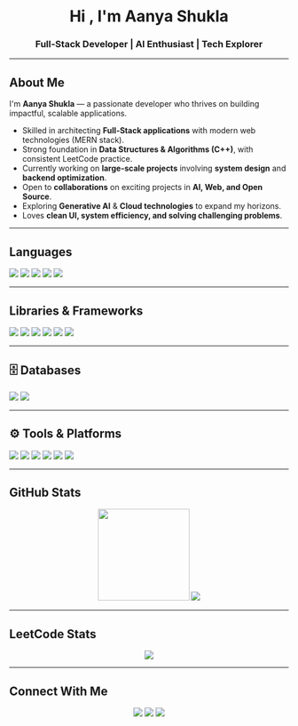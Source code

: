 <h1 align="center">Hi , I'm Aanya Shukla</h1>
<h3 align="center">Full-Stack Developer | AI Enthusiast | Tech Explorer </h3>

---

##  About Me  
I'm **Aanya Shukla** — a passionate developer who thrives on building impactful, scalable applications.  

- Skilled in architecting **Full-Stack applications** with modern web technologies (MERN stack).  
- Strong foundation in **Data Structures & Algorithms (C++)**, with consistent LeetCode practice.  
- Currently working on **large-scale projects** involving **system design** and **backend optimization**.  
- Open to **collaborations** on exciting projects in **AI, Web, and Open Source**.  
- Exploring **Generative AI** & **Cloud technologies** to expand my horizons.  
- Loves **clean UI, system efficiency, and solving challenging problems**.  

---

## Languages  
<p>
  <img src="https://img.shields.io/badge/C-00599C?style=for-the-badge&logo=c&logoColor=white"/>
  <img src="https://img.shields.io/badge/C++-00599C?style=for-the-badge&logo=cplusplus&logoColor=white"/>
  <img src="https://img.shields.io/badge/JavaScript-F7DF1E?style=for-the-badge&logo=javascript&logoColor=black"/>
  <img src="https://img.shields.io/badge/Java-007396?style=for-the-badge&logo=java&logoColor=white"/>
  <img src="https://img.shields.io/badge/Python-3776AB?style=for-the-badge&logo=python&logoColor=white"/>
</p>

---

##  Libraries & Frameworks  
<p>
  <img src="https://img.shields.io/badge/React-61DAFB?style=for-the-badge&logo=react&logoColor=black"/>
  <img src="https://img.shields.io/badge/HTML5-E34F26?style=for-the-badge&logo=html5&logoColor=white"/>
  <img src="https://img.shields.io/badge/Tailwind-38B2AC?style=for-the-badge&logo=tailwindcss&logoColor=white"/>
  <img src="https://img.shields.io/badge/Bootstrap-7952B3?style=for-the-badge&logo=bootstrap&logoColor=white"/>
  <img src="https://img.shields.io/badge/Node.js-339933?style=for-the-badge&logo=nodedotjs&logoColor=white"/>
  <img src="https://img.shields.io/badge/Express.js-000000?style=for-the-badge&logo=express&logoColor=white"/>
</p>

---

## 🗄 Databases  
<p>
  <img src="https://img.shields.io/badge/MySQL-4479A1?style=for-the-badge&logo=mysql&logoColor=white"/>
  <img src="https://img.shields.io/badge/MongoDB-4EA94B?style=for-the-badge&logo=mongodb&logoColor=white"/>
</p>

---

## ⚙ Tools & Platforms  
<p>
  <img src="https://img.shields.io/badge/IntelliJ_IDEA-000000.svg?style=for-the-badge&logo=intellij-idea&logoColor=white"/>
  <img src="https://img.shields.io/badge/Git-F05032?style=for-the-badge&logo=git&logoColor=white"/>
  <img src="https://img.shields.io/badge/GitHub-171515?style=for-the-badge&logo=github&logoColor=white"/>
  <img src="https://img.shields.io/badge/Figma-F24E1E?style=for-the-badge&logo=figma&logoColor=white"/>
  <img src="https://img.shields.io/badge/VS_Code-007ACC?style=for-the-badge&logo=visual-studio-code&logoColor=white"/>
  <img src="https://img.shields.io/badge/Postman-FF6C37?style=for-the-badge&logo=postman&logoColor=white"/>
</p>

---

##  GitHub Stats  
<p align="center">
  <img src="https://github-readme-stats.vercel.app/api?username=aanya559&show_icons=true&theme=radical" height="165"/>
  <img src="https://github-readme-stats.vercel.app/api/top-langs/?username=aanya559&layout=compact&theme=radical"/>
</p>

---

##  LeetCode Stats  
<p align="center">
  <a href="https://leetcode.com/5e79UBb0Dk/">
    <img src="https://leetcard.jacoblin.cool/5e79UBb0Dk?theme=dark&font=Karma&ext=contest"/>
  </a>
</p>

---

##  Connect With Me  
<p align="center">
  <a href="https://github.com/aanya559"><img src="https://img.shields.io/badge/GitHub-171515?style=for-the-badge&logo=github&logoColor=white"/></a>
  <a href="https://www.linkedin.com/in/aanya-shukla-303a79276"><img src="https://img.shields.io/badge/LinkedIn-0A66C2?style=for-the-badge&logo=linkedin&logoColor=white"/></a>
  <a href="https://leetcode.com/5e79UBb0Dk/"><img src="https://img.shields.io/badge/LeetCode-FFA116?style=for-the-badge&logo=leetcode&logoColor=black"/></a>
</p>
